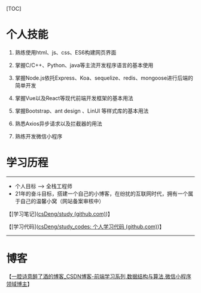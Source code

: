 [TOC]



# 个人技能

1. 熟练使用html、js、css、ES6构建网页界面

2. 掌握C/C++、Python、java等主流开发程序语言的基本使用

3. 掌握Node.js依托Express、Koa、sequelize、redis、mongoose进行后端的简单开发

4. 掌握Vue以及React等现代前端开发框架的基本用法

5. 掌握Bootstrap、ant design 、LinUI 等样式库的基本用法

6. 熟悉Axios异步请求以及拦截器的用法

7. 熟练开发微信小程序



# 学习历程

---



* 个人目标 -->  全栈工程师
* 21年的奋斗目标，搭建一个自己的小博客，在纷扰的互联网时代，拥有一个属于自己的温馨小窝（网站备案审核中）

【[学习笔记]([csDeng/study (github.com)](https://github.com/csDeng/study))】

【[学习代码]([csDeng/study_codes: 个人学习代码 (github.com)](https://github.com/csDeng/study_codes))】

---

# 博客

【[一腔诗意醉了酒的博客_CSDN博客-前端学习系列,数据结构与算法,微信小程序领域博主](https://blog.csdn.net/qq_45704048)】



